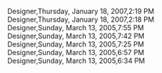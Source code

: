 ﻿Designer,Thursday, January 18, 2007,2:19 PM  Designer,Thursday, January 18, 2007,2:18 PM  Designer,Sunday, March 13, 2005,7:55 PM  Designer,Sunday, March 13, 2005,7:42 PM  Designer,Sunday, March 13, 2005,7:25 PM  Designer,Sunday, March 13, 2005,6:57 PM  Designer,Sunday, March 13, 2005,6:34 PM